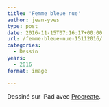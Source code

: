 ```yaml
---
title: 'Femme bleue nue'
author: jean-yves
type: post
date: 2016-11-15T07:16:17+00:00
url: /femme-bleue-nue-15112016/
categories:
  - Dessin
years:
  - 2016
format: image

---
```

Dessiné sur iPad avec [Procreate](https://procreate.com/).
